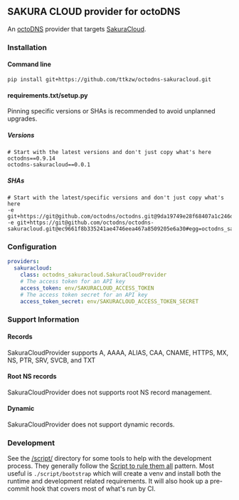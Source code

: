 ## SAKURA CLOUD provider for octoDNS

An [octoDNS](https://github.com/octodns/octodns/) provider that targets [SakuraCloud](https://github.com/ttkzw/octodns-sakuracloud).

### Installation

#### Command line

```
pip install git+https://github.com/ttkzw/octodns-sakuracloud.git
```

#### requirements.txt/setup.py

Pinning specific versions or SHAs is recommended to avoid unplanned upgrades.

##### Versions

```
# Start with the latest versions and don't just copy what's here
octodns==0.9.14
octodns-sakuracloud==0.0.1
```

##### SHAs

```
# Start with the latest/specific versions and don't just copy what's here
-e git+https://git@github.com/octodns/octodns.git@9da19749e28f68407a1c246dfdf65663cdc1c422#egg=octodns
-e git+https://git@github.com/octodns/octodns-sakuracloud.git@ec9661f8b335241ae4746eea467a8509205e6a30#egg=octodns_sakuracloud
```

### Configuration

```yaml
providers:
  sakuracloud:
    class: octodns_sakuracloud.SakuraCloudProvider
    # The access token for an API key
    access_token: env/SAKURACLOUD_ACCESS_TOKEN
    # The access token secret for an API key
    access_token_secret: env/SAKURACLOUD_ACCESS_TOKEN_SECRET
```

### Support Information

#### Records

SakuraCloudProvider supports A, AAAA, ALIAS, CAA, CNAME, HTTPS, MX, NS, PTR, SRV, SVCB, and TXT

#### Root NS records

SakuraCloudProvider does not supports root NS record management.

#### Dynamic

SakuraCloudProvider does not support dynamic records.

### Development

See the [/script/](/script/) directory for some tools to help with the development process. They generally follow the [Script to rule them all](https://github.com/github/scripts-to-rule-them-all) pattern. Most useful is `./script/bootstrap` which will create a venv and install both the runtime and development related requirements. It will also hook up a pre-commit hook that covers most of what's run by CI.
